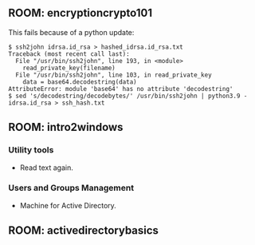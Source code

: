 ## ROOM: encryptioncrypto101

This fails because of a python update:

    $ ssh2john idrsa.id_rsa > hashed_idrsa.id_rsa.txt
    Traceback (most recent call last):
      File "/usr/bin/ssh2john", line 193, in <module>
        read_private_key(filename)
      File "/usr/bin/ssh2john", line 103, in read_private_key
        data = base64.decodestring(data)
    AttributeError: module 'base64' has no attribute 'decodestring'
    $ sed 's/decodestring/decodebytes/' /usr/bin/ssh2john | python3.9 - idrsa.id_rsa > ssh_hash.txt

## ROOM: intro2windows

### Utility tools

  - Read text again.

### Users and Groups Management
  - Machine for Active Directory.

## ROOM: activedirectorybasics
